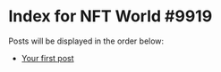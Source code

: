 # Index for NFT World #9919
Posts will be displayed in the order below:

- [Your first post](./001-first.md)

